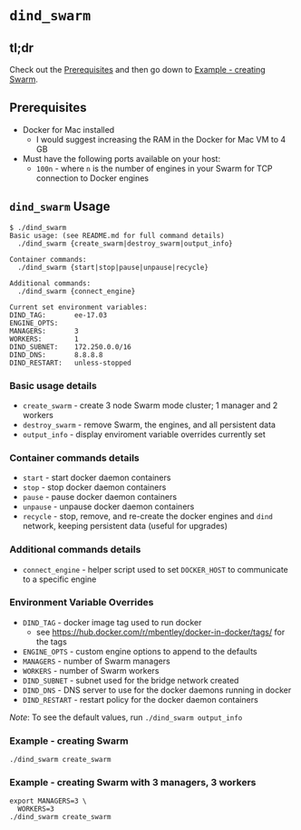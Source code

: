 `dind_swarm`
============

## tl;dr
Check out the [Prerequisites](#prerequisites) and then go down to [Example - creating Swarm](#example---creating-swarm).

## Prerequisites
  * Docker for Mac installed
    * I would suggest increasing the RAM in the Docker for Mac VM to 4 GB
  * Must have the following ports available on your host:
    * `100n` - where `n` is the number of engines in your Swarm for TCP connection to Docker engines

## `dind_swarm` Usage
```
$ ./dind_swarm
Basic usage: (see README.md for full command details)
  ./dind_swarm {create_swarm|destroy_swarm|output_info}

Container commands:
  ./dind_swarm {start|stop|pause|unpause|recycle}

Additional commands:
  ./dind_swarm {connect_engine}

Current set environment variables:
DIND_TAG:       ee-17.03
ENGINE_OPTS:
MANAGERS:       3
WORKERS:        1
DIND_SUBNET:    172.250.0.0/16
DIND_DNS:       8.8.8.8
DIND_RESTART:   unless-stopped
```

### Basic usage details
  * `create_swarm` - create 3 node Swarm mode cluster; 1 manager and 2 workers
  * `destroy_swarm` - remove Swarm, the engines, and all persistent data
  * `output_info` - display enviroment variable overrides currently set

### Container commands details
  * `start` - start docker daemon containers
  * `stop` - stop docker daemon containers
  * `pause` - pause docker daemon containers
  * `unpause` - unpause docker daemon containers
  * `recycle` - stop, remove, and re-create the docker engines and `dind` network, keeping persistent data (useful for upgrades)

### Additional commands details
  * `connect_engine` - helper script used to set `DOCKER_HOST` to communicate to a specific engine

### Environment Variable Overrides
  * `DIND_TAG` - docker image tag used to run docker
    * see https://hub.docker.com/r/mbentley/docker-in-docker/tags/ for the tags
  * `ENGINE_OPTS` - custom engine options to append to the defaults
  * `MANAGERS` - number of Swarm managers
  * `WORKERS` - number of Swarm workers
  * `DIND_SUBNET` - subnet used for the bridge network created
  * `DIND_DNS` - DNS server to use for the docker daemons running in docker
  * `DIND_RESTART` - restart policy for the docker daemon containers

*Note*: To see the default values, run `./dind_swarm output_info`

### Example - creating Swarm
```
./dind_swarm create_swarm
```

### Example - creating Swarm with 3 managers, 3 workers
```
export MANAGERS=3 \
  WORKERS=3
./dind_swarm create_swarm
```
